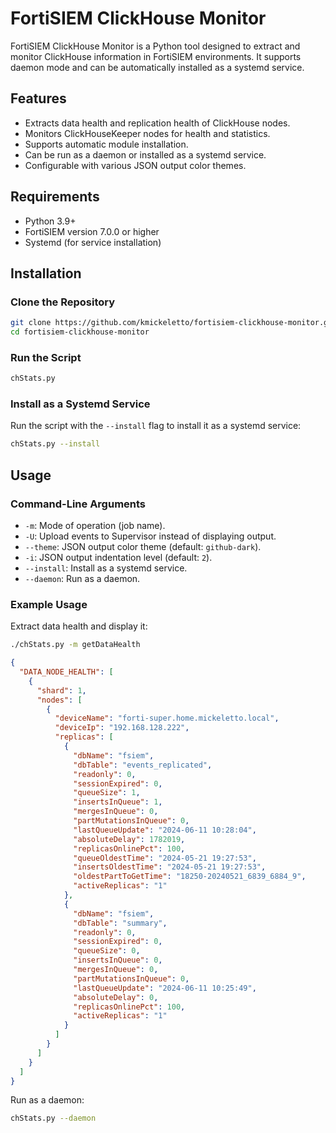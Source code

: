 # FortiSIEM ClickHouse Monitor

FortiSIEM ClickHouse Monitor is a Python tool designed to extract and monitor ClickHouse information in FortiSIEM environments. It supports daemon mode and can be automatically installed as a systemd service.

## Features

- Extracts data health and replication health of ClickHouse nodes.
- Monitors ClickHouseKeeper nodes for health and statistics.
- Supports automatic module installation.
- Can be run as a daemon or installed as a systemd service.
- Configurable with various JSON output color themes.

## Requirements

- Python 3.9+
- FortiSIEM version 7.0.0 or higher
- Systemd (for service installation)

## Installation

### Clone the Repository

```bash
git clone https://github.com/kmickeletto/fortisiem-clickhouse-monitor.git
cd fortisiem-clickhouse-monitor
```

### Run the Script

```bash
chStats.py
```

### Install as a Systemd Service

Run the script with the `--install` flag to install it as a systemd service:

```bash
chStats.py --install
```

## Usage

### Command-Line Arguments

- `-m`: Mode of operation (job name).
- `-U`: Upload events to Supervisor instead of displaying output.
- `--theme`: JSON output color theme (default: `github-dark`).
- `-i`: JSON output indentation level (default: `2`).
- `--install`: Install as a systemd service.
- `--daemon`: Run as a daemon.

### Example Usage

Extract data health and display it:

```bash
./chStats.py -m getDataHealth
```
```json
{
  "DATA_NODE_HEALTH": [
    {
      "shard": 1,
      "nodes": [
        {
          "deviceName": "forti-super.home.mickeletto.local",
          "deviceIp": "192.168.128.222",
          "replicas": [
            {
              "dbName": "fsiem",
              "dbTable": "events_replicated",
              "readonly": 0,
              "sessionExpired": 0,
              "queueSize": 1,
              "insertsInQueue": 1,
              "mergesInQueue": 0,
              "partMutationsInQueue": 0,
              "lastQueueUpdate": "2024-06-11 10:28:04",
              "absoluteDelay": 1782019,
              "replicasOnlinePct": 100,
              "queueOldestTime": "2024-05-21 19:27:53",
              "insertsOldestTime": "2024-05-21 19:27:53",
              "oldestPartToGetTime": "18250-20240521_6839_6884_9",
              "activeReplicas": "1"
            },
            {
              "dbName": "fsiem",
              "dbTable": "summary",
              "readonly": 0,
              "sessionExpired": 0,
              "queueSize": 0,
              "insertsInQueue": 0,
              "mergesInQueue": 0,
              "partMutationsInQueue": 0,
              "lastQueueUpdate": "2024-06-11 10:25:49",
              "absoluteDelay": 0,
              "replicasOnlinePct": 100,
              "activeReplicas": "1"
            }
          ]
        }
      ]
    }
  ]
}
```

Run as a daemon:

```bash
chStats.py --daemon
```
